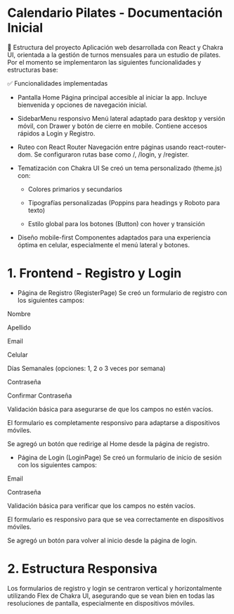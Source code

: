 # Calendario Pilates - Documentación Inicial

📌 Estructura del proyecto
Aplicación web desarrollada con React y Chakra UI, orientada a la gestión de turnos mensuales para un estudio de pilates. Por el momento se implementaron las siguientes funcionalidades y estructuras base:

✅ Funcionalidades implementadas
- Pantalla Home
Página principal accesible al iniciar la app. Incluye bienvenida y opciones de navegación inicial.

- SidebarMenu responsivo
Menú lateral adaptado para desktop y versión móvil, con Drawer y botón de cierre en mobile. Contiene accesos rápidos a Login y Registro.

- Ruteo con React Router
Navegación entre páginas usando react-router-dom. Se configuraron rutas base como /, /login, y /register.

- Tematización con Chakra UI
Se creó un tema personalizado (theme.js) con:

    - Colores primarios y secundarios

    - Tipografías personalizadas (Poppins para headings y Roboto para texto)

    - Estilo global para los botones (Button) con hover y transición

- Diseño mobile-first
Componentes adaptados para una experiencia óptima en celular, especialmente el menú lateral y botones.

# 1. Frontend - Registro y Login
- Página de Registro (RegisterPage)
Se creó un formulario de registro con los siguientes campos:

Nombre

Apellido

Email

Celular

Días Semanales (opciones: 1, 2 o 3 veces por semana)

Contraseña

Confirmar Contraseña

Validación básica para asegurarse de que los campos no estén vacíos.

El formulario es completamente responsivo para adaptarse a dispositivos móviles.

Se agregó un botón que redirige al Home desde la página de registro.

- Página de Login (LoginPage)
Se creó un formulario de inicio de sesión con los siguientes campos:

Email

Contraseña

Validación básica para verificar que los campos no estén vacíos.

El formulario es responsivo para que se vea correctamente en dispositivos móviles.

Se agregó un botón para volver al inicio desde la página de login.

# 2. Estructura Responsiva
Los formularios de registro y login se centraron vertical y horizontalmente utilizando Flex de Chakra UI, asegurando que se vean bien en todas las resoluciones de pantalla, especialmente en dispositivos móviles.